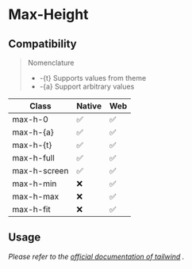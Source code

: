 # Max-Height

## Compatibility

> Nomenclature
> - -{t} Supports values from theme
> - -{a} Support arbitrary values  

| Class        | Native | Web |
| ------------ | ------ | --- |
| max-h-0      | ✅     | ✅  |
| max-h-{a}    | ✅     | ✅  |
| max-h-{t}    | ✅     | ✅  |
| max-h-full   | ✅     | ✅  |
| max-h-screen | ✅     | ✅  |
| max-h-min    | ❌     | ✅  |
| max-h-max    | ❌     | ✅  |
| max-h-fit    | ❌     | ✅  |


## Usage

_Please refer to the [official documentation of tailwind](https://tailwindcss.com/docs/max-height) ._
